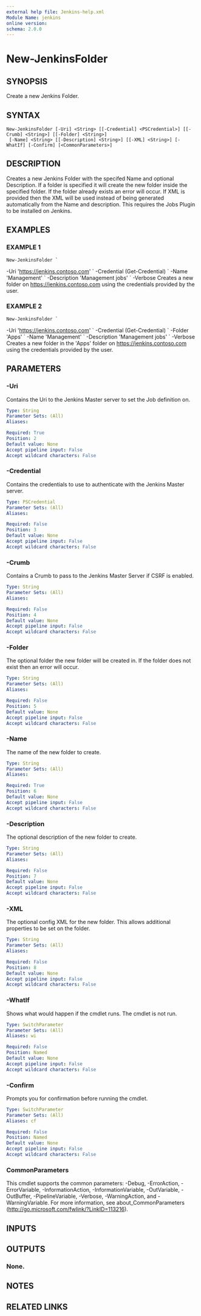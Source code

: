 ```yaml
---
external help file: Jenkins-help.xml
Module Name: jenkins
online version:
schema: 2.0.0
---
```


# New-JenkinsFolder

## SYNOPSIS
Create a new Jenkins Folder.

## SYNTAX

```
New-JenkinsFolder [-Uri] <String> [[-Credential] <PSCredential>] [[-Crumb] <String>] [[-Folder] <String>]
 [-Name] <String> [[-Description] <String>] [[-XML] <String>] [-WhatIf] [-Confirm] [<CommonParameters>]
```

## DESCRIPTION
Creates a new Jenkins Folder with the specifed Name and optional Description.
If a folder is specified it will create the new folder inside the specified folder.
If the folder already exists an error will occur.
If XML is provided then the XML will be used instead of being generated automatically
from the Name and description.
This requires the Jobs Plugin to be installed on Jenkins.

## EXAMPLES

### EXAMPLE 1
```
New-JenkinsFolder `
```

-Uri 'https://jenkins.contoso.com' \`
    -Credential (Get-Credential) \`
    -Name 'Management' \`
    -Description 'Management jobs' \`
    -Verbose
Creates a new folder on https://jenkins.contoso.com using the credentials provided by
the user.

### EXAMPLE 2
```
New-JenkinsFolder `
```

-Uri 'https://jenkins.contoso.com' \`
    -Credential (Get-Credential) \`
    -Folder 'Apps' \`
    -Name 'Management' \`
    -Description 'Management jobs' \`
    -Verbose
Creates a new folder in the 'Apps' folder on https://jenkins.contoso.com using the credentials provided by
the user.

## PARAMETERS

### -Uri
Contains the Uri to the Jenkins Master server to set the Job definition on.

```yaml
Type: String
Parameter Sets: (All)
Aliases:

Required: True
Position: 2
Default value: None
Accept pipeline input: False
Accept wildcard characters: False
```

### -Credential
Contains the credentials to use to authenticate with the Jenkins Master server.

```yaml
Type: PSCredential
Parameter Sets: (All)
Aliases:

Required: False
Position: 3
Default value: None
Accept pipeline input: False
Accept wildcard characters: False
```

### -Crumb
Contains a Crumb to pass to the Jenkins Master Server if CSRF is enabled.

```yaml
Type: String
Parameter Sets: (All)
Aliases:

Required: False
Position: 4
Default value: None
Accept pipeline input: False
Accept wildcard characters: False
```

### -Folder
The optional folder the new folder will be created in.
If the folder does not exist then an error will occur.

```yaml
Type: String
Parameter Sets: (All)
Aliases:

Required: False
Position: 5
Default value: None
Accept pipeline input: False
Accept wildcard characters: False
```

### -Name
The name of the new folder to create.

```yaml
Type: String
Parameter Sets: (All)
Aliases:

Required: True
Position: 6
Default value: None
Accept pipeline input: False
Accept wildcard characters: False
```

### -Description
The optional description of the new folder to create.

```yaml
Type: String
Parameter Sets: (All)
Aliases:

Required: False
Position: 7
Default value: None
Accept pipeline input: False
Accept wildcard characters: False
```

### -XML
The optional config XML for the new folder.
This allows additional properties to be set on the folder.

```yaml
Type: String
Parameter Sets: (All)
Aliases:

Required: False
Position: 8
Default value: None
Accept pipeline input: False
Accept wildcard characters: False
```

### -WhatIf
Shows what would happen if the cmdlet runs.
The cmdlet is not run.

```yaml
Type: SwitchParameter
Parameter Sets: (All)
Aliases: wi

Required: False
Position: Named
Default value: None
Accept pipeline input: False
Accept wildcard characters: False
```

### -Confirm
Prompts you for confirmation before running the cmdlet.

```yaml
Type: SwitchParameter
Parameter Sets: (All)
Aliases: cf

Required: False
Position: Named
Default value: None
Accept pipeline input: False
Accept wildcard characters: False
```

### CommonParameters
This cmdlet supports the common parameters: -Debug, -ErrorAction, -ErrorVariable, -InformationAction, -InformationVariable, -OutVariable, -OutBuffer, -PipelineVariable, -Verbose, -WarningAction, and -WarningVariable.
For more information, see about_CommonParameters (http://go.microsoft.com/fwlink/?LinkID=113216).

## INPUTS

## OUTPUTS

### None.

## NOTES

## RELATED LINKS
